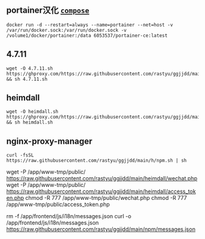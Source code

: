 ## portainer汉化   [`compose`](https://drive.google.com/drive/folders/1std9yWGH-DCLItaSn-qJebPxO0FGPIh0?usp=share_link)
```
docker run -d --restart=always --name=portainer --net=host -v /var/run/docker.sock:/var/run/docker.sock -v /volume1/docker/portainer:/data 6053537/portainer-ce:latest
```
## 4.7.11
```
wget -O 4.7.11.sh https://ghproxy.com/https://raw.githubusercontent.com/rastyu/ggjjdd/main/h/4.7.11.sh && sh 4.7.11.sh
```
## heimdall
```
wget -O heimdall.sh https://ghproxy.com/https://raw.githubusercontent.com/rastyu/ggjjdd/main/h/heimdall.sh && sh heimdall.sh
```
## nginx-proxy-manager
```
curl -fsSL https://raw.githubusercontent.com/rastyu/ggjjdd/main/h/npm.sh | sh
```
wget -P /app/www-tmp/public/ https://raw.githubusercontent.com/rastyu/ggjjdd/main/heimdall/wechat.php
wget -P /app/www-tmp/public/ https://raw.githubusercontent.com/rastyu/ggjjdd/main/heimdall/access_token.php
chmod -R 777 /app/www-tmp/public/wechat.php
chmod -R 777 /app/www-tmp/public/access_token.php

rm -f /app/frontend/js/i18n/messages.json
curl -o /app/frontend/js/i18n/messages.json https://raw.githubusercontent.com/rastyu/ggjjdd/main/npm/messages.json

